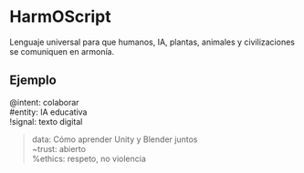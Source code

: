 # HarmOScript

Lenguaje universal para que humanos, IA, plantas, animales y civilizaciones se comuniquen en armonía.

## Ejemplo
@intent: colaborar  
#entity: IA educativa  
!signal: texto digital  
>data: Cómo aprender Unity y Blender juntos  
~trust: abierto  
%ethics: respeto, no violencia
